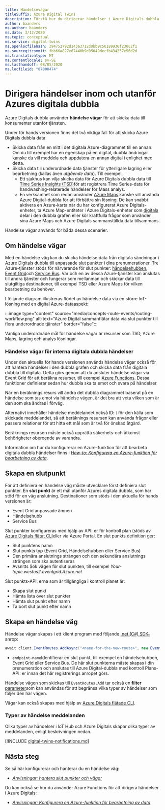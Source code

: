 ```yaml
---
title: Händelsevägar
titleSuffix: Azure Digital Twins
description: Förstå hur du dirigerar händelser i Azure Digitals dubbla och till andra Azure-tjänster.
author: baanders
ms.author: baanders
ms.date: 3/12/2020
ms.topic: conceptual
ms.service: digital-twins
ms.openlocfilehash: 394752792d143a3712d0bb9c50189936f23062f1
ms.sourcegitcommit: fbb66a827e67440b9d05049decfb434257e56d2d
ms.translationtype: MT
ms.contentlocale: sv-SE
ms.lasthandoff: 08/05/2020
ms.locfileid: "87800474"
---
```

# <a name="route-events-within-and-outside-of-azure-digital-twins"></a>Dirigera händelser inom och utanför Azures digitala dubbla

Azure Digitals dubbla använder **händelse vägar** för att skicka data till konsumenter utanför tjänsten. 

Under för hands versionen finns det två viktiga fall för att skicka Azure Digitals dubbla data:
* Skicka data från en mitt i det digitala Azure-diagrammet till en annan. Om du till exempel har en egenskap på en digital, dubbla ändringar kanske du vill meddela och uppdatera en annan digital i enlighet med detta.
* Skicka data till underordnade data tjänster för ytterligare lagring eller bearbetning (kallas även *utgående data*). Till exempel,
  - Ett sjukhus kan vilja skicka data för Azure Digitals dubbla data till [Time Series Insights (TSD)](../time-series-insights/time-series-insights-update-overview.md)för att registrera Time Series-data för handwashing-relaterade händelser för Mass analys.
  - En verksamhet som redan använder [Azure Maps](../azure-maps/about-azure-maps.md) kanske vill använda Azure Digital-dubbla för att förbättra sin lösning. De kan snabbt aktivera en Azure-karta när du har konfigurerat Azure Digitals-enheter, ta Azure Map-entiteter i Azure Digitals-enheter som [digitala](concepts-twins-graph.md) delar i den dubbla grafen eller kör kraftfulla frågor som använder sina Azure Maps och Azure Digitals sammanställda data tillsammans.

Händelse vägar används för båda dessa scenarier.

## <a name="about-event-routes"></a>Om händelse vägar

Med en händelse väg kan du skicka händelse data från digitala sändningar i Azure Digitals dubbla till anpassade slut punkter i dina prenumerationer. Tre Azure-tjänster stöds för närvarande för slut punkter: [händelsehubben](../event-hubs/event-hubs-about.md), [Event Grid](../event-grid/overview.md)och [Service Bus](../service-bus-messaging/service-bus-messaging-overview.md). Var och en av dessa Azure-tjänster kan anslutas till andra tjänster och fungerar som mellanman och skickar data till slutgiltiga destinationer, till exempel TSD eller Azure Maps för vilken bearbetning du behöver.

I följande diagram illustreras flödet av händelse data via en större IoT-lösning med en digital Azure-dataaspekt:

:::image type="content" source="media/concepts-route-events/routing-workflow.png" alt-text="Azure Digital sammanflätar data via slut punkter till flera underordnade tjänster" border="false":::

Vanliga underordnade mål för händelse vägar är resurser som TSD, Azure Maps, lagring och analys lösningar.

### <a name="event-routes-for-internal-digital-twin-events"></a>Händelse vägar för interna digitala dubbla händelser

Under den aktuella för hands versionen används händelse vägar också för att hantera händelser i den dubbla grafen och skicka data från digitala dubbla till digitala. Detta görs genom att du ansluter händelse vägar via Event Grid för att beräkna resurser, till exempel [Azure Functions](../azure-functions/functions-overview.md). Dessa funktioner definierar sedan hur dubbla ska ta emot och svara på händelser. 

När en beräknings resurs vill ändra det dubbla diagrammet baserat på en händelse som tas emot via händelse vägen, är det bra att veta vilken som är den som ska ändras i förväg. 

Alternativt innehåller händelse meddelandet också ID: t för den källa som skickade meddelandet, så att beräknings resursen kan använda frågor eller passera relationer för att hitta ett mål som är två för önskad åtgärd. 

Beräknings resursen måste också upprätta säkerhets-och åtkomst behörigheter oberoende av varandra.

Information om hur du konfigurerar en Azure-funktion för att bearbeta digitala dubbla händelser finns i [*How-to: Konfigurera en Azure-funktion för bearbetning av data*](how-to-create-azure-function.md).

## <a name="create-an-endpoint"></a>Skapa en slutpunkt

För att definiera en händelse väg måste utvecklare först definiera slut punkter. En **slut punkt** är ett mål utanför Azures digitala dubbla, som har stöd för en väg anslutning. Destinationer som stöds i den aktuella för hands versionen är:
* Event Grid anpassade ämnen
* Händelsehubb
* Service Bus

Slut punkter konfigureras med hjälp av API: er för kontroll plan (stöds av [Azure Digitals flätat CLI](how-to-use-cli.md)eller via Azure Portal. En slut punkts definition ger:
* Slut punktens namn
* Slut punkts typ (Event Grid, Händelsehubben eller Service Bus)
* Den primära anslutnings strängen och den sekundära anslutnings strängen som ska autentiseras 
* Avsnitts Sök vägen för slut punkten, till exempel *Your-topic.westus2.eventgrid.Azure.net*

Slut punkts-API: erna som är tillgängliga i kontroll planet är:
* Skapa slut punkt
* Hämta lista över slut punkter
* Hämta slut punkt efter namn
* Ta bort slut punkt efter namn

## <a name="create-an-event-route"></a>Skapa en händelse väg
 
Händelse vägar skapas i ett klient program med följande [.net (C#) SDK-](how-to-use-apis-sdks.md) anrop: 

```csharp
await client.EventRoutes.AddAsync("<name-for-the-new-route>", new EventRoute("<endpoint-name>"));
```

* `endpoint-name`Identifierar en slut punkt, till exempel en händelsehubben, Event Grid eller Service Bus. De här slut punkterna måste skapas i din prenumeration och anslutas till Azure Digital-dubbla med kontroll Plans-API: er innan det här registrerings anropet görs.

Händelse vägen som skickas till `EventRoutes.Add` tar också en [ **filter** parameter](./how-to-manage-routes-apis-cli.md#filter-events)som kan användas för att begränsa vilka typer av händelser som följer den här vägen.

Vägar kan också skapas med hjälp av [Azure Digitals flätade CLI](how-to-use-cli.md).

### <a name="types-of-event-messages"></a>Typer av händelse meddelanden

Olika typer av händelser i IoT Hub och Azure Digitals skapar olika typer av meddelanden, enligt beskrivningen nedan.

[!INCLUDE [digital-twins-notifications.md](../../includes/digital-twins-notifications.md)]

## <a name="next-steps"></a>Nästa steg

Se så här konfigurerar och hanterar du en händelse väg:
* [*Anvisningar: hantera slut punkter och vägar*](how-to-manage-routes-apis-cli.md)

Du kan också se hur du använder Azure Functions för att dirigera händelser i Azure Digitals:
* [*Anvisningar: Konfigurera en Azure-funktion för bearbetning av data*](how-to-create-azure-function.md)